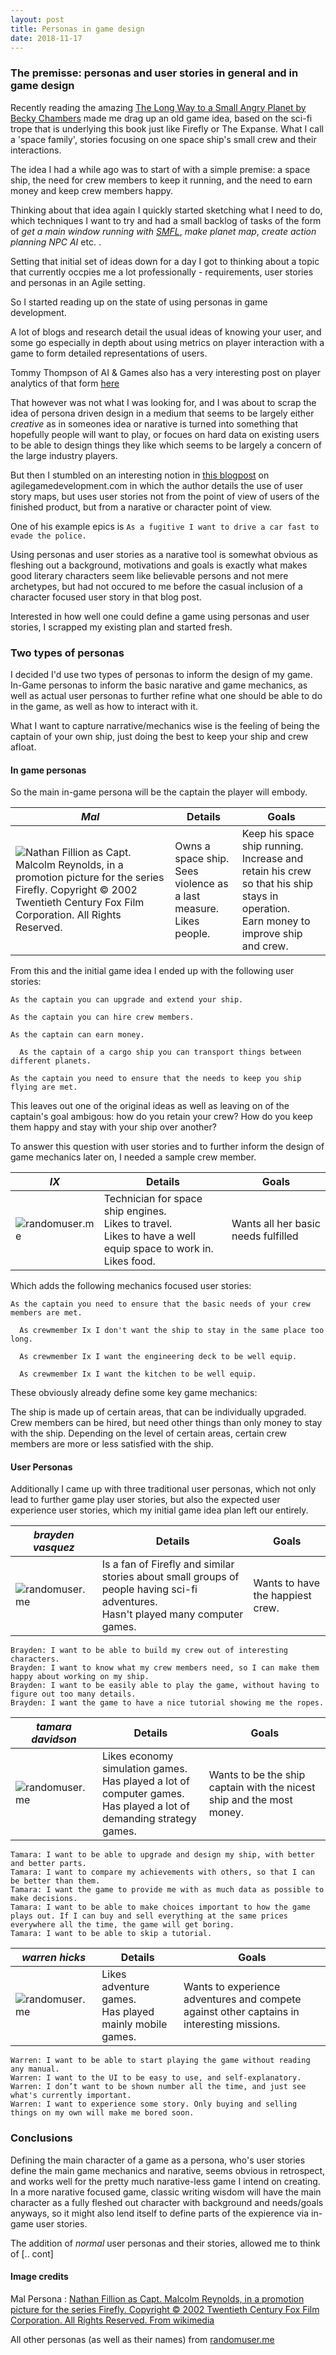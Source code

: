 ```yaml
---
layout: post
title: Personas in game design
date: 2018-11-17
---
```


### The premisse: personas and user stories in general and in game design

Recently reading the amazing [The Long Way to a Small Angry Planet by Becky Chambers](https://www.goodreads.com/book/show/22733729-the-long-way-to-a-small-angry-planet) made me drag up an old game idea, based on the sci-fi trope that is underlying this book just like Firefly or The Expanse. What I call a 'space family', stories focusing on one space ship's small crew and their interactions. 

The idea I had a while ago was to start of with a simple premise: a space ship, the need for crew members to keep it running, and the need to earn money and keep crew members happy. 

Thinking about that idea again I quickly started sketching what I need to do, which techniques I want to try and had a small backlog of tasks of the form of _get a main window running with [SMFL](https://www.sfml-dev.org/)_, _make planet map_, _create action planning NPC AI_ etc. . 

Setting that initial set of ideas down for a day I got to thinking about a topic that currently occpies me a lot professionally - requirements, user stories and personas in an Agile setting. 

So I started reading up on the state of using personas in game development. 

A lot of blogs and research detail the usual ideas of knowing your user, and some go especially in depth about using metrics on player interaction with a game to form detailed representations of users. 

Tommy Thompson of AI & Games also has a very interesting post on player analytics of that form [here](https://aiandgames.com/tomb-raider/)

That however was not what I was looking for, and I was about to scrap the idea of persona driven design in a medium that seems to be largely either _creative_ as in someones idea or narative is turned into something that hopefully people will want to play, or focues on hard data on existing users to be able to design things they like which seems to be largely a concern of the large industry players. 

But then I stumbled on an interesting notion in [this blogpost](http://blog.agilegamedevelopment.com/2016/04/user-story-mapping-for-games-example.html) on agilegamedevelopment.com in which the author details the use of user story maps, but uses user stories not from the point of view of users of the finished product, but from a narative or character point of view. 

One of his example epics is `As a fugitive I want to drive a car fast to evade the police.` 

Using personas and user stories as a narative tool is somewhat obvious as fleshing out a background, motivations and goals is exactly what makes good literary characters seem like believable persons and not mere archetypes, but had not occured to me before the casual inclusion of a character focused user story in that blog post. 

Interested in how well one could define a game using personas and user stories, I scrapped my existing plan and started fresh. 

### Two types of personas

I decided I'd use two types of personas to inform the design of my game. In-Game personas to inform the basic narative and game mechanics, as well as actual user personas to further refine what one should be able to do in the game, as well as how to interact with it. 

What I want to capture narrative/mechanics wise is the feeling of being the captain of your own ship, just doing the best to keep your ship and crew afloat. 

#### In game personas 

So the main in-game persona will be the captain the player will embody. 

| _Mal_ | Details | Goals | 
| --- | --- | --- | 
| ![Nathan Fillion as Capt. Malcolm Reynolds, in a promotion picture for the series Firefly. Copyright © 2002 Twentieth Century Fox Film Corporation. All Rights Reserved. ](https://upload.wikimedia.org/wikipedia/en/1/13/MalReynoldsFirefly.JPG)| Owns a space ship. <br/> Sees violence as a last measure. <br/> Likes people. | Keep his space ship running. <br/> Increase and retain his crew so that his ship stays in operation. <br/> Earn money to improve ship and crew. | 

From this and the initial game idea I ended up with the following user stories: 

```
As the captain you can upgrade and extend your ship.

As the captain you can hire crew members. 

As the captain can earn money.

  As the captain of a cargo ship you can transport things between different planets.

As the captain you need to ensure that the needs to keep you ship flying are met.
```

This leaves out one of the original ideas as well as leaving on of the captain's goal ambigous: how do you retain your crew? How do you keep them happy and stay with your ship over another? 

To answer this question with user stories and to further inform the design of game mechanics later on, I needed a sample crew member. 

| _IX_ | Details | Goals | 
| --- | --- | --- | 
| ![randomuser.me](https://randomuser.me/api/portraits/women/20.jpg)| Technician for space ship engines. <br/> Likes to travel. <br/> Likes to have a well equip space to work in. <br/> Likes food. | Wants all her basic needs fulfilled |

Which adds the following mechanics focused user stories: 

```
As the captain you need to ensure that the basic needs of your crew members are met. 

  As crewmember Ix I don't want the ship to stay in the same place too long. 

  As crewmember Ix I want the engineering deck to be well equip. 

  As crewmember Ix I want the kitchen to be well equip. 
```

These obviously already define some key game mechanics: 

The ship is made up of certain areas, that can be individually upgraded. 
Crew members can be hired, but need other things than only money to stay with the ship. Depending on the level of certain areas, certain crew members are more or less satisfied with the ship. 

#### User Personas

Additionally I came up with three traditional user personas, which not only lead to further game play user stories, but also the expected user experience user stories, which my initial game idea plan left our entirely. 

| _brayden vasquez_ | Details | Goals | 
| --- | --- | --- | 
| ![randomuser.me](https://randomuser.me/api/portraits/men/55.jpg)| Is a fan of Firefly and similar stories about small groups of people having sci-fi adventures. <br/> Hasn't played many computer games.  | Wants to have the happiest crew. |

```
Brayden: I want to be able to build my crew out of interesting characters.
Brayden: I want to know what my crew members need, so I can make them happy about working on my ship.
Brayden: I want to be easily able to play the game, without having to figure out too many details.
Brayden: I want the game to have a nice tutorial showing me the ropes. 
```

| _tamara davidson_ | Details | Goals | 
| --- | --- | --- | 
| ![randomuser.me](https://randomuser.me/api/portraits/women/51.jpg)| Likes economy simulation games. <br/> Has played a lot of computer games. <br/> Has played a lot of demanding strategy games.  | Wants to be the ship captain with the nicest ship and the most money. |

```
Tamara: I want to be able to upgrade and design my ship, with better and better parts. 
Tamara: I want to compare my achievements with others, so that I can be better than them.
Tamara: I want the game to provide me with as much data as possible to make decisions. 
Tamara: I want to be able to make choices important to how the game plays out. If I can buy and sell everything at the same prices everywhere all the time, the game will get boring. 
Tamara: I want to be able to skip a tutorial.
```

| _warren hicks_ | Details | Goals | 
| --- | --- | --- | 
| ![randomuser.me](https://randomuser.me/api/portraits/men/44.jpg)| Likes adventure games. <br/> Has played mainly mobile games. | Wants to experience adventures and compete against other captains in interesting missions. |

```
Warren: I want to be able to start playing the game without reading any manual. 
Warren: I want to the UI to be easy to use, and self-explanatory. 
Warren: I don’t want to be shown number all the time, and just see what's currently important. 
Warren: I want to experience some story. Only buying and selling things on my own will make me bored soon. 
```

### Conclusions
Defining the main character of a game as a persona, who's user stories define the main game mechanics and narative, seems obvious in retrospect, and works well for the pretty much narative-less game I intend on creating. In a more narative focused game, classic writing wisdom will have the main character as a fully fleshed out character with background and needs/goals anyways, so it might also lend itself to define parts of the expierence via in-game user stories. 

The addition of _normal_ user personas and their stories, allowed me to think of  [.. cont]

#### Image credits
Mal Persona : [Nathan Fillion as Capt. Malcolm Reynolds, in a promotion picture for the series Firefly. Copyright © 2002 Twentieth Century Fox Film Corporation. All Rights Reserved. From wikimedia](https://en.wikipedia.org/wiki/File:MalReynoldsFirefly.JPG)

All other personas (as well as their names) from [randomuser.me](https://randomuser.me/)
